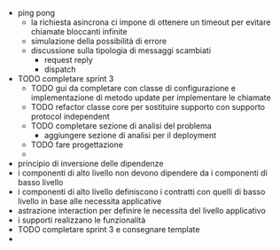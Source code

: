 - ping pong
	- la richiesta asincrona ci impone di ottenere un timeout per evitare chiamate bloccanti infinite
	- simulazione della possibilità di errore
	- discussione sulla tipologia di messaggi scambiati
		- request reply
		- dispatch
- TODO completare sprint 3
	- TODO gui da completare con classe di configurazione e implementazione di metodo update per implementare le chiamate
	- TODO refactor classe core per sostituire supporto con supporto protocol independent
	- TODO completare sezione di analisi del problema
		- aggiungere sezione di analisi per il deployment
	- TODO fare progettazione
	-
- principio di inversione delle dipendenze
- i componenti di alto livello non devono dipendere  da i componenti di basso livello
- i componenti di alto livello definiscono i contratti con quelli di basso livello in base alle necessita applicative
- astrazione interaction per definire le necessita del livello applicativo
- i supporti realizzano le funzionalità
- TODO completare sprint 3 e consegnare template
-